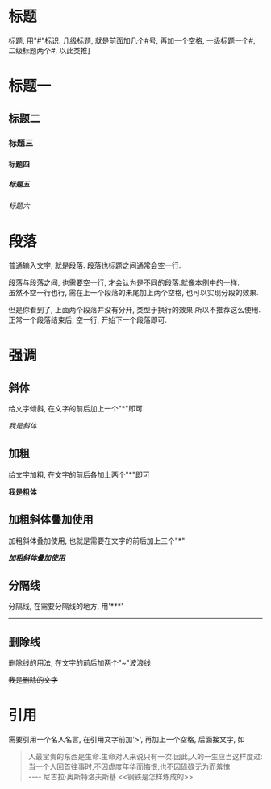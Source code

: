 # 标题

标题, 用"#"标识. 几级标题, 就是前面加几个#号, 再加一个空格, 一级标题一个#, 二级标题两个#, 以此类推]

# 标题一
## 标题二
### 标题三
#### 标题四
##### 标题五
###### 标题六

# 段落

普通输入文字, 就是段落. 段落也标题之间通常会空一行.

段落与段落之间, 也需要空一行, 才会认为是不同的段落.就像本例中的一样.  
虽然不空一行也行, 需在上一个段落的未尾加上两个空格, 也可以实现分段的效果.

但是你看到了, 上面两个段落并没有分开, 类型于换行的效果.所以不推荐这么使用. 正常一个段落结束后, 空一行, 开始下一个段落即可.

# 强调

## 斜体

给文字倾斜, 在文字的前后加上一个"*"即可

*我是斜体*

## 加粗

给文字加粗, 在文字的前后各加上两个"*"即可

**我是粗体**

## 加粗斜体叠加使用

加粗斜体叠加使用, 也就是需要在文字的前后加上三个"*"

***加粗斜体叠加使用***

## 分隔线

分隔线, 在需要分隔线的地方, 用'***'

***

## 删除线

删除线的用法, 在文字的前后加两个"~"波浪线

~~我是删除的文字~~

# 引用

需要引用一个名人名言, 在引用文字前加'>', 再加上一个空格, 后面接文字, 如

>人最宝贵的东西是生命.生命对人来说只有一次.因此,人的一生应当这样度过:当一个人回首往事时,不因虚度年华而悔恨,也不因碌碌无为而羞愧  
---- 尼古拉·奥斯特洛夫斯基 <<钢铁是怎样炼成的>>
